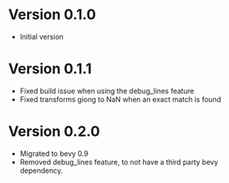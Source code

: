 # Version 0.1.0
- Initial version

# Version 0.1.1
- Fixed build issue when using the debug_lines feature
- Fixed transforms giong to NaN when an exact match is found

# Version 0.2.0
- Migrated to bevy 0.9
- Removed debug_lines feature, to not have a third party bevy dependency.
